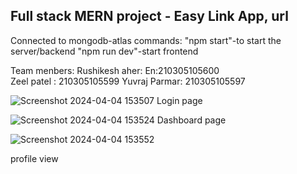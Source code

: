 ## Full stack MERN project - Easy Link App, url 
Connected to mongodb-atlas
commands:    "npm start"-to start the server/backend
              "npm run dev"-start frontend



Team menbers:
Rushikesh aher: En:210305105600  
Zeel patel  : 210305105599
Yuvraj Parmar: 210305105597


![Screenshot 2024-04-04 153507](https://github.com/Rushi-aher/projectmean/assets/125107619/b7eb27fa-bc82-48eb-9546-c7e572de0a3e)
Login page


![Screenshot 2024-04-04 153524](https://github.com/Rushi-aher/projectmean/assets/125107619/7acd8ecd-dcb8-4f5b-a5db-1f61b7e69c51)
Dashboard page

![Screenshot 2024-04-04 153552](https://github.com/Rushi-aher/projectmean/assets/125107619/5215bba2-dd3b-436f-b71b-da07efcef0b9)

profile view
